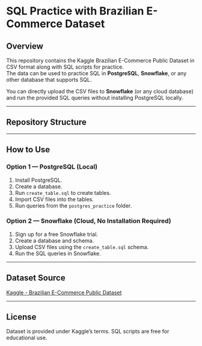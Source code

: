 # SQL Practice with Brazilian E-Commerce Dataset

## Overview
This repository contains the Kaggle Brazilian E-Commerce Public Dataset in CSV format along with SQL scripts for practice.  
The data can be used to practice SQL in **PostgreSQL**, **Snowflake**, or any other database that supports SQL.

You can directly upload the CSV files to **Snowflake** (or any cloud database) and run the provided SQL queries without installing PostgreSQL locally.

---

## Repository Structure


---

## How to Use

### Option 1 — PostgreSQL (Local)
1. Install PostgreSQL.
2. Create a database.
3. Run `create_table.sql` to create tables.
4. Import CSV files into the tables.
5. Run queries from the `postgres_practice` folder.

### Option 2 — Snowflake (Cloud, No Installation Required)
1. Sign up for a free Snowflake trial.
2. Create a database and schema.
3. Upload CSV files using the `create_table.sql` schema.
4. Run the SQL queries in Snowflake.

---

## Dataset Source
[Kaggle - Brazilian E-Commerce Public Dataset](https://www.kaggle.com/datasets/olistbr/brazilian-ecommerce)

---

## License
Dataset is provided under Kaggle’s terms. SQL scripts are free for educational use.
